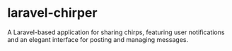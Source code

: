 # laravel-chirper
A Laravel-based application for sharing chirps, featuring user notifications and an elegant interface for posting and managing messages.
